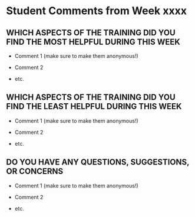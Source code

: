 # Student Comments from Week xxxx

<!-- Include in the README for the students -->

## WHICH ASPECTS OF THE TRAINING DID YOU FIND THE MOST HELPFUL DURING THIS WEEK

- Comment 1 (make sure to make them anonymous!)

- Comment 2

- etc.

## WHICH ASPECTS OF THE TRAINING DID YOU FIND THE LEAST HELPFUL DURING THIS WEEK

- Comment 1 (make sure to make them anonymous!)

- Comment 2

- etc.

## DO YOU HAVE ANY QUESTIONS, SUGGESTIONS, OR CONCERNS

- Comment 1 (make sure to make them anonymous!)

- Comment 2

- etc.
